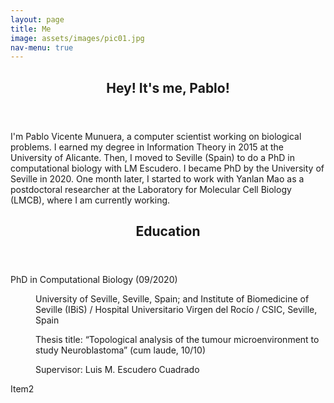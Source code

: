 ```yaml
---
layout: page
title: Me
image: assets/images/pic01.jpg
nav-menu: true
---
```


<!-- Main -->
<div id="main" class="alt">
	<!-- One -->
	<section id="one">
		<div class="inner">
			<header class="major">
				<h1>Hey! It's me, Pablo!</h1>
			</header>
			<!-- Content -->
			<p><span class="image left 50%"><img src="{% link assets/images/Me_2.jpg %}" alt="" /></span>I'm Pablo Vicente Munuera, a computer scientist working on biological problems. I earned my degree in Information Theory in 2015 at the University of Alicante. Then, I moved to Seville (Spain) to do a PhD in computational biology with LM Escudero. I became PhD by the University of Seville in 2020. One month later, I started to work with Yanlan Mao as a postdoctoral researcher at the Laboratory for Molecular Cell Biology (LMCB), where I am currently working.</p>
		</div>
	</section>
	<section id="two">
		<header class="major">
			<h2>Education</h2>
		</header>
		<dl>
			<dt>PhD in Computational Biology (09/2020)</dt>
			<dd>
				<p>University of Seville, Seville, Spain; and Institute of Biomedicine of Seville (IBiS) / Hospital Universitario Virgen del Rocío / CSIC, Seville, Spain </p>
				<p>Thesis title: “Topological analysis of the tumour microenvironment to study Neuroblastoma” (cum laude, 10/10) </p>
				<p>Supervisor: Luis M. Escudero Cuadrado</p>
			</dd>
			<dt>Item2</dt>
			<dd>
			</dd>
		</dl>
	</section>
</div>
